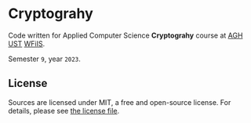 # Cryptograhy

Code written for Applied Computer Science **Cryptograhy** course at [AGH UST](https://www.agh.edu.pl/en) [WFiIS](https://www.fis.agh.edu.pl/en/).

Semester `9`, year `2023`.

## License

Sources are licensed under MIT, a free and open-source license. For details, please see [the license file](LICENSE.md).

